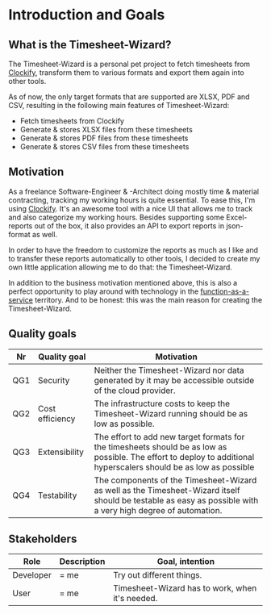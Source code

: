 # Introduction and Goals

## What is the Timesheet-Wizard?

The Timesheet-Wizard is a personal pet project to fetch timesheets from [Clockify](https://clockify.me/de/), transform
them to various formats and export them again into other tools.

As of now, the only target formats that are supported are XLSX, PDF and CSV, resulting in the
following main features of Timesheet-Wizard:

- Fetch timesheets from Clockify
- Generate & stores XLSX files from these timesheets
- Generate & stores PDF files from these timesheets
- Generate & stores CSV files from these timesheets

## Motivation

As a freelance Software-Engineer & -Architect doing mostly time & material contracting, tracking my working hours is
quite essential. To ease this, I'm using [Clockify](https://clockify.me/). It's an awesome tool with a nice UI that
allows me to track and also categorize my working hours. Besides supporting some Excel-reports out of the box, it also
provides an API to export reports in json-format as well.

In order to have the freedom to customize the reports as much as I like and to transfer these reports automatically to
other tools, I decided to create my own little application allowing me to do that: the Timesheet-Wizard.

In addition to the business motivation mentioned above, this is also a perfect opportunity to play around with
technology in the [function-as-a-service](https://en.wikipedia.org/wiki/Function_as_a_service) territory.
And to be honest: this was the main reason for creating the Timesheet-Wizard.

## Quality goals

| Nr  | Quality goal    | Motivation                                                                                                                                                         |
|-----|-----------------|--------------------------------------------------------------------------------------------------------------------------------------------------------------------|
| QG1 | Security        | Neither the Timesheet-Wizard nor data generated by it may be accessible outside of the cloud provider.                                                             |
| QG2 | Cost efficiency | The infrastructure costs to keep the Timesheet-Wizard running should be as low as possible.                                                                        |
| QG3 | Extensibility   | The effort to add new target formats for the timesheets should be as low as possible. The effort to deploy to additional hyperscalers should be as low as possible |
| QG4 | Testability     | The components of the Timesheet-Wizard as well as the Timesheet-Wizard itself should be testable as easy as possible with a very high degree of automation.        |

## Stakeholders

| Role      | Description | Goal, intention                                 |                                                                          
|-----------|-------------|-------------------------------------------------|
| Developer | = me        | Try out different things.                       |
| User      | = me        | Timesheet-Wizard has to work, when it's needed. |
